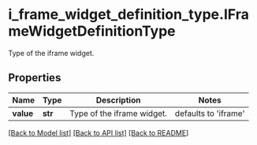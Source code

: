 # i_frame_widget_definition_type.IFrameWidgetDefinitionType

Type of the iframe widget.
## Properties
Name | Type | Description | Notes
------------ | ------------- | ------------- | -------------
**value** | **str** | Type of the iframe widget. | defaults to 'iframe'

[[Back to Model list]](../README.md#documentation-for-models) [[Back to API list]](../README.md#documentation-for-api-endpoints) [[Back to README]](../README.md)


